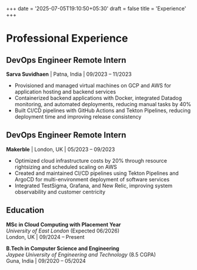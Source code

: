 +++
date = '2025-07-05T19:10:50+05:30'
draft = false
title = 'Experience'
+++

# Professional Experience

## DevOps Engineer Remote Intern
**Sarva Suvidhaen** | Patna, India | 09/2023 – 11/2023

- Provisioned and managed virtual machines on GCP and AWS for application hosting and backend services
- Containerized backend applications with Docker, integrated Datadog monitoring, and automated deployments, reducing manual tasks by 40%
- Built CI/CD pipelines with GitHub Actions and Tekton Pipelines, reducing deployment time and improving release consistency

## DevOps Engineer Remote Intern
**Makerble** | London, UK | 05/2023 – 09/2023

- Optimized cloud infrastructure costs by 20% through resource rightsizing and scheduled scaling on AWS
- Created and maintained CI/CD pipelines using Tekton Pipelines and ArgoCD for multi-environment deployment of software services
- Integrated TestSigma, Grafana, and New Relic, improving system observability and customer centricity

## Education

**MSc in Cloud Computing with Placement Year**  
*University of East London* (Expected 06/2026)  
London, UK | 09/2024 – Present

**B.Tech in Computer Science and Engineering**  
*Jaypee University of Engineering and Technology* (8.5 CGPA)  
Guna, India | 09/2020 – 05/2024
